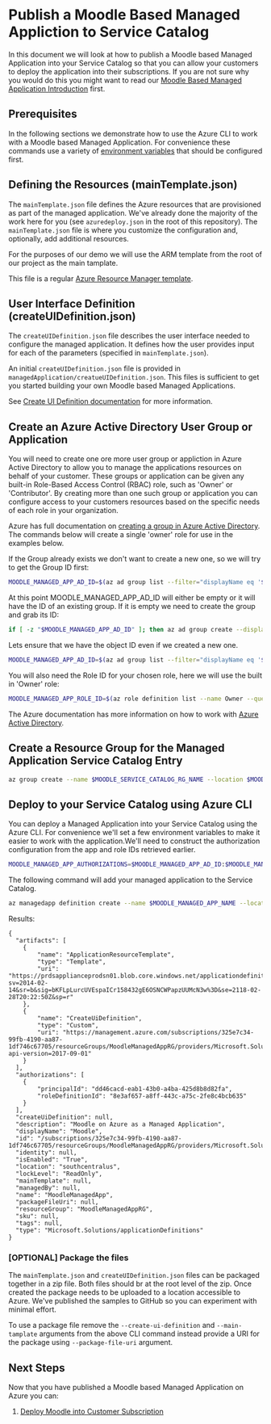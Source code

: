 # Publish a Moodle Based Managed Appliction to Service Catalog

In this document we will look at how to publish a Moodle based Managed
Application into your Service Catalog so that you can allow your
customers to deploy the application into their subscriptions. If you
are not sure why you would do this you might want to read our [Moodle
Based Managed Application Introduction](README.md) first.

## Prerequisites

In the following sections we demonstrate how to use the Azure CLI to
work with a Moodle based Managed Application. For convenience these
commands use a variety of [environment variables](Environment.md) that
should be configured first.

## Defining the Resources (mainTemplate.json)

The `mainTemplate.json` file defines the Azure resources that are
provisioned as part of the managed application. We've already done the
majority of the work here for you (see `azuredeploy.json` in the root
of this repository). The `mainTemplate.json` file is where you
customize the configuration and, optionally, add additional resources.

For the purposes of our demo we will use the ARM template from the
root of our project as the main tamplate.

This file is a regular [Azure Resource Manager template](https://docs.microsoft.com/en-us/azure/azure-resource-manager/resource-group-overview).

## User Interface Definition (createUIDefinition.json)

The `createUIDefinition.json` file describes the user interface needed
to configure the managed application. It defines how the user provides
input for each of the parameters (specified in `mainTemplate.json`).

An initial `createUIDefinition.json` file is provided in
`managedApplication/creatueUIDefinition.json`. This files is
sufficient to get you started building your own Moodle based Managed
Applications.

See [Create UI Definition
documentation](https://docs.microsoft.com/en-us/azure/managed-applications/create-uidefinition-overview) for more information.

## Create an Azure Active Directory User Group or Application

You will need to create one ore more user group or appliction in Azure
Active Directory to allow you to manage the applications resources on
behalf of your customer. These groups or application can be given any
built-in Role-Based Access Control (RBAC) role, such as 'Owner' or
'Contributor'. By creating more than one such group or application you
can configure access to your customers resources based on the specific
needs of each role in your organization.

Azure has full documentation on [creating a group in Azure Active
Directory](https://docs.microsoft.com/en-us/azure/active-directory/active-directory-groups-create-azure-portal). The commands below will create a single 'owner' role for
use in the examples below.

If the Group already exists we don't want to create a new one, so we
will try to get the Group ID first:

``` bash
MOODLE_MANAGED_APP_AD_ID=$(az ad group list --filter="displayName eq '$MOODLE_MANAGED_APP_OWNER_GROUP_NAME'" --query [0].objectId --output tsv)
```

At this point MOODLE_MANAGED_APP_AD_ID will either be empty or it will have the ID of an existing group. If it is empty we need to create the group and grab its ID:

``` bash
if [ -z "$MOODLE_MANAGED_APP_AD_ID" ]; then az ad group create --display-name $MOODLE_MANAGED_APP_OWNER_GROUP_NAME --mail-nickname=$MOODLE_MANAGED_APP_OWNER_NICKNAME; fi
```

Lets ensure that we have the object ID even if we created a new one.

``` bash
MOODLE_MANAGED_APP_AD_ID=$(az ad group list --filter="displayName eq '$MOODLE_MANAGED_APP_OWNER_GROUP_NAME'" --query [0].objectId --output tsv)
```

You will also need the Role ID for your chosen role, here we will use
the built in 'Owner' role:

``` bash
MOODLE_MANAGED_APP_ROLE_ID=$(az role definition list --name Owner --query [].name --output tsv)
```

The Azure documentation has more information on how to work with [Azure Active Directory](https://docs.microsoft.com/en-us/azure/active-directory/manage-access-to-azure-resources).

## Create a Resource Group for the Managed Application Service Catalog Entry

``` bash
az group create --name $MOODLE_SERVICE_CATALOG_RG_NAME --location $MOODLE_SERVICE_CATALOG_LOCATION
```

## Deploy to your Service Catalog using Azure CLI

You can deploy a Managed Application into your Service Catalog using
the Azure CLI. For convenience we'll set a few environment variables
to make it easier to work with the application.We'll need to construct
the authorization configuration from the app and role IDs retrieved
earlier.

``` bash
MOODLE_MANAGED_APP_AUTHORIZATIONS=$MOODLE_MANAGED_APP_AD_ID:$MOODLE_MANAGED_APP_ROLE_ID
```

The following command will add your managed application to the Service Catalog.

``` bash
az managedapp definition create --name $MOODLE_MANAGED_APP_NAME --location $MOODLE_SERVICE_CATALOG_LOCATION --resource-group $MOODLE_SERVICE_CATALOG_RG_NAME --lock-level $MOODLE_MANAGED_APP_LOCK_LEVEL --display-name $MOODLE_MANAGED_APP_DISPLAY_NAME --description "$MOODLE_MANAGED_APP_DESCRIPTION" --authorizations="$MOODLE_MANAGED_APP_AUTHORIZATIONS" --main-template=@../azuredeploy.json --create-ui-definition=@createUIDefinition.json
```

Results:

```
{
  "artifacts": [
    {
        "name": "ApplicationResourceTemplate",
        "type": "Template",
        "uri": "https://prdsapplianceprodsn01.blob.core.windows.net/applicationdefinitions/84205_325E7C3499FB4190AA871DF746C67705_6E0E9CA0060F5CEE88CC3E16F940540CBAA53157/applicationResourceTemplate.json?sv=2014-02-14&sr=b&sig=bKFLpLurcUVEspaICr158432gE6OSNCWPapzUUMcN3w%3D&se=2118-02-28T20:22:50Z&sp=r"
    },
    {
        "name": "CreateUiDefinition",
        "type": "Custom",
        "uri": "https://management.azure.com/subscriptions/325e7c34-99fb-4190-aa87-1df746c67705/resourceGroups/MoodleManagedAppRG/providers/Microsoft.Solutions/applicationDefinitions/MoodleManagedApp/applicationArtifacts/CreateUiDefinition?api-version=2017-09-01"
    }
  ],
  "authorizations": [
    {
        "principalId": "dd46cacd-eab1-43b0-a4ba-425d8b8d82fa",
        "roleDefinitionId": "8e3af657-a8ff-443c-a75c-2fe8c4bcb635"
    }
  ],
  "createUiDefinition": null,
  "description": "Moodle on Azure as a Managed Application",
  "displayName": "Moodle",
  "id": "/subscriptions/325e7c34-99fb-4190-aa87-1df746c67705/resourceGroups/MoodleManagedAppRG/providers/Microsoft.Solutions/applicationDefinitions/MoodleManagedApp",
  "identity": null,
  "isEnabled": "True",
  "location": "southcentralus",
  "lockLevel": "ReadOnly",
  "mainTemplate": null,
  "managedBy": null,
  "name": "MoodleManagedApp",
  "packageFileUri": null,
  "resourceGroup": "MoodleManagedAppRG",
  "sku": null,
  "tags": null,
  "type": "Microsoft.Solutions/applicationDefinitions"
}
```

### [OPTIONAL] Package the files

The `mainTemplate.json` and `createUIDefinition.json` files can be
packaged together in a zip file. Both files should br at the root level
of the zip. Once created the package needs to be uploaded to a location accessible
to Azure. We've published the samples to GitHub so you can experiment
with minimal effort.

To use a package file remove the `--create-ui-definition` and
`--main-tamplate` arguments from the above CLI command instead provide
a URI for the package using `--package-file-uri` argument.

## Next Steps

Now that you have published a Moodle based Managed Application on Azure you can:

  1. [Deploy Moodle into Customer Subscription](DeployMoodleManagedApp.md)

